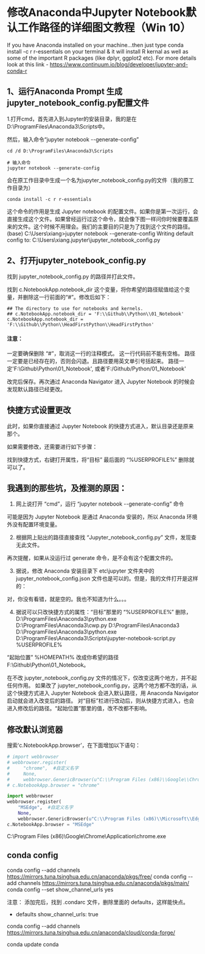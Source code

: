 # 修改Anaconda中Jupyter Notebook默认工作路径的详细图文教程（Win 10）

If you have Anaconda installed on your machine…then just type
conda install -c r r-essentials
 on your terminal & it will install R kernal as well as some of the important R packages (like dplyr, ggplot2 etc).
 For more details look at this link - https://www.continuum.io/blog/developer/jupyter-and-conda-r

## 1、运行Anaconda Prompt 生成jupyter_notebook_config.py配置文件

1.打开cmd，首先进入到Jupyter的安装目录，我的是在D:\ProgramFiles\Anaconda3\Scripts中。

然后，输入命令“jupyter notebook --generate-config”

```
cd /d D:\ProgramFiles\Anaconda3\Scripts

# 输入命令
jupyter notebook --generate-config
```

会在原工作目录中生成一个名为jupyter_notebook_config.py的文件（我的原工作目录为）


```
conda install -c r r-essentials
```


这个命令的作用是生成 Jupyter notebook 的配置文件。如果你是第一次运行，会直接生成这个文件。如果曾经运行过这个命令，就会像下图一样问你时候要覆盖原来的文件。这个时候不用理会。我们的主要目的只是为了找到这个文件的路径。
(base) C:\Users\xiang>jupyter notebook --generate-config
Writing default config to: C:\Users\xiang\.jupyter\jupyter_notebook_config.py

## 2、打开jupyter_notebook_config.py

找到 jupyter_notebook_config.py 的路径并打此文件。

找到 c.NotebookApp.notebook_dir 这个变量，将你希望的路径赋值给这个变量，并删除这一行前面的“#”。修改后如下：

```
## The directory to use for notebooks and kernels.
## c.NotebookApp.notebook_dir = 'F:\\Github\\Python\\01_Notebook'
c.NotebookApp.notebook_dir = 'F:\\Github\\Python\\HeadFirstPython\\HeadFirstPython'
```

#### 注意：

一定要确保删除 “#”，取消这一行的注释模式。
这一行代码前不能有空格。
路径一定要是已经存在的，否则会闪退。且路径要用英文单引号括起来。
路径一定'F:\\Github\\Python\\01_Notebook', 或者'F:/Github/Python/01_Notebook'

改完后保存。再次通过 Anaconda Navigator 进入 Jupyter Notebook 的时候会发现默认路径已经更改。

## 快捷方式设置更改

此时，如果你直接通过 Jupyter Notebook 的快捷方式进入，默认目录还是原来那个。

如果需要修改，还需要进行如下步骤：

找到快捷方式，右键打开属性，将“目标” 最后面的 “%USERPROFILE%” 删除就可以了。


## 我遇到的那些坑，及推测的原因：

1. 网上说打开 “cmd”，运行 “jupyter notebook --generate-config” 命令

可能是因为 Jupyter Notebook 是通过 Anaconda 安装的，所以 Anaconda 环境外没有配置环境变量。

2. 根据网上贴出的路径直接查找 “Jupyter_notebook_config.py” 文件，发现查无此文件。

再次提醒，如果从没运行过 generate 命令，是不会有这个配置文件的。

3. 据说，修改 Anaconda 安装目录下 etc\jupyter 文件夹中的 jupyter_notebook_config.json 文件也是可以的。但是，我的文件打开是这样的：

对，你没有看错，就是空的。我也不知道为什么。。。

4. 据说可以只改快捷方式的属性：“目标”那里的 “%USERPROFILE%” 删除，
D:\ProgramFiles\Anaconda3\python.exe D:\ProgramFiles\Anaconda3\cwp.py D:\ProgramFiles\Anaconda3 D:\ProgramFiles\Anaconda3\python.exe D:\ProgramFiles\Anaconda3\Scripts\jupyter-notebook-script.py %USERPROFILE%

“起始位置” %HOMEPATH% 改成你希望的路径F:\Github\Python\01_Notebook。

在不改 jupyter_notebook_config.py 文件的情况下，仅改变这两个地方，并不起任何作用。
如果改了 jupyter_notebook_config.py，这两个地方都不改的话，从这个快捷方式进入 Jupyter Notebook 会进入默认路径，用 Anaconda Navigator 启动就会进入改变后的路径。
对“目标”栏进行改动后，则从快捷方式进入，也会进入修改后的路径。“起始位置”那里的值，改不改都不影响。

## 修改默认浏览器
搜索‘c.NotebookApp.browser’，在下面增加以下语句：

```python
# import webbrowser
# webbrowser.register(
#     "chrome",  #自定义名字
#     None, 
#     webbrowser.GenericBrowser(u"C:\\Program Files (x86)\\Google\\Chrome\\Application\\chrome.exe"))#指定程序所在位置
# c.NotebookApp.browser = "chrome"

import webbrowser
webbrowser.register(
    "MSEdge",  #自定义名字
    None, 
    webbrowser.GenericBrowser(u"C:\\Program Files (x86)\\Microsoft\\Edge\\Application\\msedge.exe"))#指定程序所在位置
c.NotebookApp.browser = "MSEdge"
```



C:\\Program Files (x86)\\Google\\Chrome\\Application\\chrome.exe



## conda config

conda config --add channels https://mirrors.tuna.tsinghua.edu.cn/anaconda/pkgs/free/
conda config --add channels https://mirrors.tuna.tsinghua.edu.cn/anaconda/pkgs/main/
conda config --set show_channel_urls yes

注意：
添加完后，找到 .condarc 文件，删除里面的 defaults，这样能快点。

  - defaults
show_channel_urls: true

conda config --add channels https://mirrors.tuna.tsinghua.edu.cn/anaconda/cloud/conda-forge/

conda update conda



